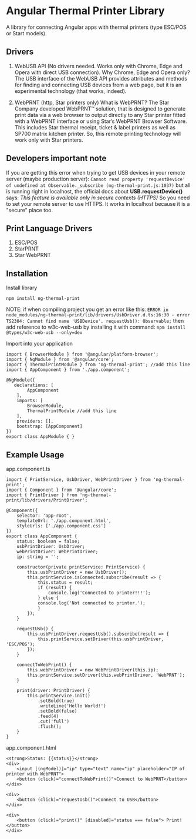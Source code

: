 
# Angular Thermal Printer Library

A library for connecting Angular apps with thermal printers (type ESC/POS or Start models).

## Drivers

1. WebUSB API (No drivers needed. Works only with Chrome, Edge and Opera with direct USB connection).
Why Chrome, Edge and Opera only? The USB interface of the WebUSB API provides attributes and methods for finding and connecting USB devices from a web page, but it is an experimental technology (that works, indeed).

2. WebPRNT (http, Star printers only)
What is WebPRNT? The Star Company developed WebPRNT™ solution, that is designed to generate print data via a web browser to output directly to any Star printer fitted with a WebPRNT interface or using Star’s WebPRNT Browser Software. This includes Star thermal receipt, ticket & label printers as well as SP700 matrix kitchen printer. So, this remote printing technology will work only with Star printers.

## Developers important note

If you are getting this error when trying to get USB devices in your remote server (maybe production server):
`Cannot read property 'requestDevice' of undefined at Observable._subscribe (ng-thermal-print.js:1037)`
but all is running right in localhost, the official docs about **USB.requestDevice()** says: _This feature is available only in secure contexts (HTTPS)_
So you need to set your remote server to use HTTPS. It works in localhost because it is a "secure" place too.

## Print Language Drivers

1. ESC/POS
2. StarPRNT
3. Star WebPRNT

## Installation

Install library

`npm install ng-thermal-print`

NOTE: if when compiling project you get an error like this:
`ERROR in node_modules/ng-thermal-print/lib/drivers/UsbDriver.d.ts:16:30 - error TS2304: Cannot find name 'USBDevice'. requestUsb(): Observable;`
then add reference to w3c-web-usb by installing it with command: `npm install @types/w3c-web-usb --only=dev`

Import into your application

    import { BrowserModule } from '@angular/platform-browser';
    import { NgModule } from '@angular/core';
    import { ThermalPrintModule } from 'ng-thermal-print'; //add this line
    import { AppComponent } from './app.component';

    @NgModule({
       declarations: [
            AppComponent
        ],
        imports: [
            BrowserModule,
            ThermalPrintModule //add this line
        ],
        providers: [],
        bootstrap: [AppComponent]
    })
    export class AppModule { }

## Example Usage

app.component.ts

    import { PrintService, UsbDriver, WebPrintDriver } from 'ng-thermal-print';
    import { Component } from '@angular/core';
    import { PrintDriver } from 'ng-thermal-print/lib/drivers/PrintDriver';

    @Component({
        selector: 'app-root',
        templateUrl: './app.component.html',
        styleUrls: ['./app.component.css']
    })
    export class AppComponent {
        status: boolean = false;
        usbPrintDriver: UsbDriver;
        webPrintDriver: WebPrintDriver;
        ip: string = '';

        constructor(private printService: PrintService) {
            this.usbPrintDriver = new UsbDriver();
            this.printService.isConnected.subscribe(result => {
                this.status = result;
                if (result) {
                    console.log('Connected to printer!!!');
                } else {
                console.log('Not connected to printer.');
                }
            });
        }

        requestUsb() {
            this.usbPrintDriver.requestUsb().subscribe(result => {
                this.printService.setDriver(this.usbPrintDriver, 'ESC/POS');
            });
        }

        connectToWebPrint() {
            this.webPrintDriver = new WebPrintDriver(this.ip);
            this.printService.setDriver(this.webPrintDriver, 'WebPRNT');
        }

        print(driver: PrintDriver) {
            this.printService.init()
                .setBold(true)
                .writeLine('Hello World!')
                .setBold(false)
                .feed(4)
                .cut('full')
                .flush();
        }
    }

app.component.html

    <strong>Status: {{status}}</strong>
    <div>
        <input [(ngModel)]="ip" type="text" name="ip" placeholder="IP of printer with WebPRNT">
        <button (click)="connectToWebPrint()">Connect to WebPRNT</button>
    </div>

    <div>
        <button (click)="requestUsb()">Connect to USB</button>
    </div>

    <div>
        <button (click)="print()" [disabled]="status === false"> Print!</button>
    </div>
